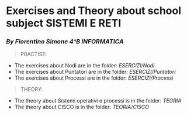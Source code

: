 # Exercises and Theory about school subject SISTEMI E RETI
### _By Fiorentino Simone 4^B INFORMATICA_

>PRACTISE:
- The exercises about Nodi are in the folder: _ESERCIZI/Nodi_
- The exercises about Puntatori are in the folder: _ESERCIZI/Puntatori_
- The exercises about Processi are in the folder: _ESERCIZI/Processi_


>THEORY:
- The theory about Sistemi operativi e processi is in the folder: _TEORIA_
- The theory about CISCO is in the folder: _TEORIA/CISCO_


